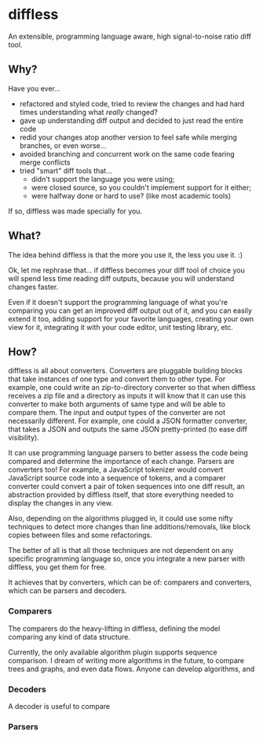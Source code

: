 # diffless

An extensible, programming language aware, high signal-to-noise ratio diff tool.

## Why?

Have you ever...

 * refactored and styled code, tried to review the changes and had hard times understanding what *really* changed?
 * gave up understanding diff output and decided to just read the entire code
 * redid your changes atop another version to feel safe while merging branches, or even worse...
 * avoided branching and concurrent work on the same code fearing merge conflicts
 * tried "smart" diff tools that...
   * didn't support the language you were using;
   * were closed source, so you couldn't implement support for it either;
   * were halfway done or hard to use? (like most academic tools)

If so, diffless was made specially for you.

## What?

The idea behind diffless is that the more you use it, the less you use it. :)

Ok, let me rephrase that... if diffless becomes your diff tool of choice you will spend less time reading diff outputs, because you will understand changes faster.

Even if it doesn't support the programming language of what you're comparing you can get an improved diff output out of it, and you can easily extend it too, adding support for your favorite languages, creating your own view for it, integrating it with your code editor, unit testing library, etc.

## How?

diffless is all about converters. Converters are pluggable building blocks that take instances of one type and convert them to other type. For example, one could write an zip-to-directory converter so that when diffless receives a zip file and a directory as inputs it will know that it can use this converter to make both arguments of same type and will be able to compare them. The input and output types of the converter are not necessarily different. For example, one could a JSON formatter converter, that takes a JSON and outputs the same JSON pretty-printed (to ease diff visibility).

It can use programming language parsers to better assess the code being compared and determine the importance of each change. Parsers are converters too! For example, a JavaScript tokenizer would convert JavaScript source code into a sequence of tokens, and a comparer converter could convert a pair of token sequences into one diff result, an abstraction provided by diffless itself, that store everything needed to display the changes in any view.

Also, depending on the algorithms plugged in, it could use some nifty techniques to detect more changes than line additions/removals, like block copies between files and some refactorings.

The better of all is that all those techniques are not dependent on any specific programming language so, once you integrate a new parser with diffless, you get them for free.

It achieves that by converters, which can be of: comparers and converters, which can be parsers and decoders.

### Comparers

The comparers do the heavy-lifting in diffless, defining the model comparing any kind of data structure.

Currently, the only available algorithm plugin supports sequence comparison. I dream of writing more algorithms in the future, to compare trees and graphs, and even data flows. Anyone can develop algorithms, and

### Decoders

A decoder is useful to compare 

### Parsers
